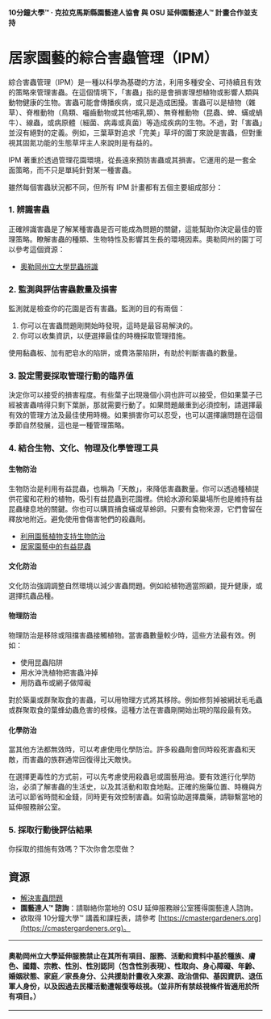 #### 10分鐘大學™ · 克拉克馬斯縣園藝達人協會 與 OSU 延伸園藝達人™ 計畫合作並支持

# 居家園藝的綜合害蟲管理（IPM）

綜合害蟲管理（IPM）是一種以科學為基礎的方法，利用多種安全、可持續且有效的策略來管理害蟲。在這個情境下，「害蟲」指的是會損害理想植物或影響人類與動物健康的生物。害蟲可能會傳播疾病，或只是造成困擾。害蟲可以是植物（雜草）、脊椎動物（鳥類、囓齒動物或其他哺乳類）、無脊椎動物（昆蟲、蜱、蟎或蝸牛）、線蟲，或病原體（細菌、病毒或真菌）等造成疾病的生物。不過，對「害蟲」並沒有絕對的定義。例如，三葉草對追求「完美」草坪的園丁來說是害蟲，但對重視其固氮功能的生態草坪主人來說則是有益的。

IPM 著重於透過管理花園環境，從長遠來預防害蟲或其損害。它運用的是一套全面策略，而不只是單純針對某一種害蟲。

雖然每個害蟲狀況都不同，但所有 IPM 計畫都有五個主要組成部分：

### 1. 辨識害蟲

正確辨識害蟲是了解某種害蟲是否可能成為問題的關鍵，這能幫助你決定最佳的管理策略。瞭解害蟲的種類、生物特性及影響其生長的環境因素。奧勒岡州的園丁可以參考這個資源：

- [奧勒岡州立大學昆蟲辨識](https://extension.oregonstate.edu/pests-weeds-diseases/insects/insect-identification)

### 2. 監測與評估害蟲數量及損害

監測就是檢查你的花園是否有害蟲。監測的目的有兩個：

1. 你可以在害蟲問題剛開始時發現，這時是最容易解決的。
2. 你可以收集資訊，以便選擇最佳的時機採取管理措施。

使用黏蟲板、加有肥皂水的陷阱，或費洛蒙陷阱，有助於判斷害蟲的數量。

### 3. 設定需要採取管理行動的臨界值

決定你可以接受的損害程度。有些葉子出現幾個小洞也許可以接受，但如果葉子已經被害蟲啃得只剩下葉脈，那就需要行動了。如果問題嚴重到必須控制，請選擇最有效的管理方法及最佳使用時機。如果損害你可以忍受，也可以選擇讓問題在這個季節自然發展，這也是一種管理策略。

### 4. 結合生物、文化、物理及化學管理工具

#### 生物防治

生物防治是利用有益昆蟲，也稱為「天敵」，來降低害蟲數量。你可以透過種植提供花蜜和花粉的植物，吸引有益昆蟲到花園裡。供給水源和築巢場所也是維持有益昆蟲棲息地的關鍵。你也可以購買捕食蟎或草蛉卵。只要有食物來源，它們會留在釋放地附近。避免使用會傷害牠們的殺蟲劑。

- [利用園藝植物支持生物防治](https://gardenecology.oregonstate.edu/sites/agscid7/files/gardenecology/gel_brief_2_biocontrol.pdf)
- [居家園藝中的有益昆蟲](https://cmastergardeners.files.wordpress.com/2022/02/beneficial-insects.pdf)

#### 文化防治

文化防治強調調整自然環境以減少害蟲問題。例如給植物適當照顧，提升健康，或選擇抗蟲品種。

#### 物理防治

物理防治是移除或阻擋害蟲接觸植物。當害蟲數量較少時，這些方法最有效。例如：

- 使用昆蟲陷阱
- 用水沖洗植物把害蟲沖掉
- 用防蟲布或網子做障礙

對於築巢或群聚取食的害蟲，可以用物理方式將其移除。例如修剪掉被網狀毛毛蟲或群聚取食的葉蜂幼蟲危害的枝條。這種方法在害蟲剛開始出現的階段最有效。

#### 化學防治

當其他方法都無效時，可以考慮使用化學防治。許多殺蟲劑會同時殺死害蟲和天敵，而害蟲的族群通常回復得比天敵快。

在選擇更毒性的方式前，可以先考慮使用殺蟲皂或園藝用油。要有效進行化學防治，必須了解害蟲的生活史，以及其活動和取食地點。正確的施藥位置、時機與方法可以節省時間和金錢，同時更有效控制害蟲。如需協助選擇農藥，請聯繫當地的延伸服務辦公室。

### 5. 採取行動後評估結果

你採取的措施有效嗎？下次你會怎麼做？

## 資源

- [解決害蟲問題](https://solvepestproblems.oregonstate.edu/)
- **園藝達人™ 諮詢**：請聯絡你當地的 OSU 延伸服務辦公室獲得園藝達人諮詢。
- 欲取得 10分鐘大學™ 講義和課程表，請參考 [https://cmastergardeners.org](https://cmastergardeners.org)。

---

#### 奧勒岡州立大學延伸服務禁止在其所有項目、服務、活動和資料中基於種族、膚色、國籍、宗教、性別、性別認同（包含性別表現）、性取向、身心障礙、年齡、婚姻狀態、家庭／家長身分、公共援助計畫收入來源、政治信仰、基因資訊、退伍軍人身份，以及因過去民權活動遭報復等歧視。（並非所有禁歧視條件皆適用於所有項目。）
---